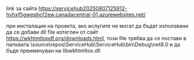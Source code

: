 link за сайта https://servicehub20250807125912-hvhxf5gwephcf2ew.canadacentral-01.azurewebsites.net/

при инсталация на проекта, ако ислугите не могат да бъдат използвани да се добави dll file изтеглен от сайт https://wkhtmltopdf.org/downloads.html, този file трябва да се постави в папквата \source\repos\ServiceHub\ServiceHub\bin\Debug\net8.0 и да бъде преименуван на libwkhtmltox.dll
